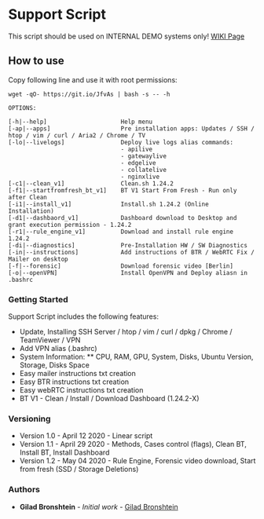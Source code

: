 # Support Script

This script should be used on INTERNAL DEMO systems only!
[WIKI Page](https://anyvision.atlassian.net/wiki/spaces/SUPPORT/pages/1604159099/Support+Script+-+INTERNAL+ONLY)

## How to use

Copy following line and use it with root permissions:

```
wget -qO- https://git.io/JfvAs | bash -s -- -h
```
```
OPTIONS:

[-h|--help]                     Help menu
[-ap|--apps]                    Pre installation apps: Updates / SSH / htop / vim / curl / Aria2 / Chrome / TV
[-lo|--livelogs]                Deploy live logs alias commands:
                                - apilive
                                - gatewaylive
                                - edgelive
                                - collatelive
                                - nginxlive
[-c1|--clean_v1]                Clean.sh 1.24.2
[-f1|--startfromfresh_bt_v1]    BT V1 Start From Fresh - Run only after Clean
[-i1|--install_v1]              Install.sh 1.24.2 (Online Installation)
[-d1|--dashbaord_v1]            Dashboard download to Desktop and grant execution permission - 1.24.2
[-r1|--rule_engine_v1]          Download and install rule engine 1.24.2
[-di|--diagnostics]             Pre-Installation HW / SW Diagnostics
[-in|--instructions]            Add instructions of BTR / WebRTC Fix / Mailer on desktop
[-f|--forensic]                 Download forensic video [Berlin]
[-o|--openVPN]                  Install OpenVPN and Deploy aliasn in .bashrc
```
### Getting Started

Support Script includes the following features:
* Update, Installing SSH Server / htop / vim / curl / dpkg / Chrome / TeamViewer / VPN
* Add VPN alias (.bashrc)
* System Information: 
** CPU, RAM, GPU, System, Disks, Ubuntu Version, Storage, Disks Space
* Easy mailer instructions txt creation 
* Easy BTR instructions txt creation
* Easy webRTC instructions txt creation
* BT V1 - Clean / Install / Download Dashboard (1.24.2-X)



### Versioning

* Version 1.0 - April 12 2020 - Linear script
* Version 1.1 - April 29 2020 - Methods, Cases control (flags), Clean BT, Install BT, Install Dashboard
* Version 1.2 - May 04 2020 - Rule Engine, Forensic video download, Start from fresh (SSD / Storage Deletions) 

### Authors

* **Gilad Bronshtein** - *Initial work* - [Gilad Bronshtein](https://github.com/gbronshtein-anyvision)
